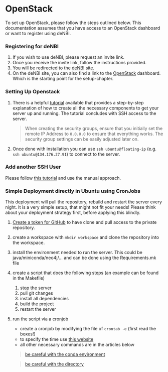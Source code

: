 # OpenStack

To set up OpenStack, please follow the steps outlined below.
This documentation assumes that you have access to an OpenStack dashboard or want to register using deNBI.

### Registering for deNBI

1. If you wish to use deNBI, please request an invite link.
2. Once you receive the invite link, follow the instructions provided.
3. You will be redirected to the [deNBI](https://cloud.denbi.de/portal/webapp/#/) site.
4. On the deNBI site, you can also find a link to
   the [OpenStack](https://cloud.computational.bio.uni-giessen.de/dashboard/project/) dashboard. Which is the starting
   point for the setup-chapter.

### Setting Up Openstack

1. There is a helpful [tutorial](https://openmetal.io/docs/manuals/operators-manual/day-1/horizon/create-first-instance)
   available that provides a step-by-step explanation of how to create all the necessary components to get your server
   up and running.
   The tutorial concludes with SSH access to the server.

   > When creating the security groups, ensure that you initially set the remote IP Address to `0.0.0.0` to ensure that
   everything works. The security group settings can be easily adjusted later on.

2. Once done with installation you can use `ssh ubuntu@floating-ip` (e.g. `ssh ubuntu@134.176.27.91`) to connect to the
   server.

### Add another SSH User

Please follow [this tutorial](https://linuxhandbook.com/add-ssh-public-key-to-server/) and use the manual approach.

### Simple Deployment directly in Ubuntu using CronJobs

This deployment will pull the repository, rebuild and restart the server every night. It is a very simple setup, that
might not fit your needs! Please think about your deployment strategy first, before applying this blindly.

1. [Create a token for GitHub](https://stackoverflow.com/questions/2505096/clone-a-private-repository-github) to have
   clone and pull access to the private repository.
2. create a workspace with `mkdir workspace` and clone the repository into the workspace.
3. install the environment needed to run the server. This could be java/miniconda/neo4j/... and can be done using the
   Requirements.mk file
4. create a script that does the following steps (an example can be found in the Makefile)
    1. stop the server
    2. pull git changes
    3. install all dependencies
    4. build the project
    5. restart the server
5. run the script via a cronjob
    - create a cronjob by modifying the file of `crontab -e` (first read the boxes!)
    - to specify the time use [this website](https://crontab.guru/)
    - all other necessary commands are in the articles below
   > [be careful with the conda environment](https://unix.stackexchange.com/questions/454957/cron-job-to-run-under-conda-virtual-environment)

   > [be careful with the directory](https://stackoverflow.com/questions/8899737/crontab-run-in-directory)
